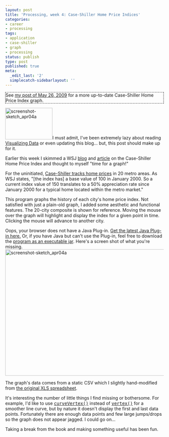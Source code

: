 ```yaml
---
layout: post
title: 'Processing, week 4: Case-Shiller Home Price Indices'
categories:
- career
- processing
tags:
- application
- case-shiller
- graph
- processing
status: publish
type: post
published: true
meta:
  _edit_last: '2'
  simplecatch-sidebarlayout: ''
---
```

<p style="border: thin dashed;">See <a href="/mike/blog/2009/05/processing-case-shiller-home-price-index/">my post of May 26, 2009</a> for a more up-to-date Case-Shiller Home Price Index</a> graph.</p>

<a href="/mike/blog/wp-content/uploads/2009/04/screenshot-sketch_apr04a.png"><img src="/mike/blog/wp-content/uploads/2009/04/screenshot-sketch_apr04a-150x100.png" alt="screenshot-sketch_apr04a" title="screenshot-sketch_apr04a" width="150" height="100" class="alignright size-thumbnail wp-image-319" /></a>I must admit, I've been extremely lazy about reading <a href="http://www.amazon.com/Visualizing-Data-Ben-Fry/dp/0596514557/?tag=wiltblog-20">Visualizing Data</a> or even updating this blog... but, this post should make up for it.

Earlier this week I skimmed a WSJ <a href="http://blogs.wsj.com/economics/2009/03/31/a-look-at-case-shiller-numbers-by-metro-area-7/">blog</a> and <a href="http://online.wsj.com/article/SB123850357559373519.html">article</a> on the Case-Shiller Home Price Index and thought to myself "time for a graph!"

For the uninitiated, <a href="http://www2.standardandpoors.com/portal/site/sp/en/us/page.topic/indices_csmahp/2,3,4,0,0,0,0,0,0,0,0,0,0,0,0,0.html">Case-Shiller tracks home prices</a> in 20 metro areas.  As WSJ states, "[the index has] a base value of 100 in January 2000.  So a current index value of 150 translates to a 50% appreciation rate since January 2000 for a typical home located within the metro market."

This program graphs the history of each city's home price index.  <!--more-->Not satisfied with just a plain-old graph, I added some aesthetic and functional features.  The 20-city composite is shown for reference.  Moving the mouse over the graph will highlight and display the index for a given point in time.  Clicking the mouse will advance to another city.  

<applet code="sketch_apr04a.class" archive="/mike/blog/wp-content/uploads/2009/04/sketch_apr04a.jar" width="600" height="400">Oops, your browser does not have a Java Plug-in. <a title="Download Java Plug-in" href="http://java.sun.com/products/plugin/downloads/index.html">Get the latest Java Plug-in here.</a> Or, if you have Java but can't use the Plug-in, feel free to download the <a href="/mike/blog/wp-content/uploads/2009/04/sketch_apr04a.jar">program as an executable jar</a>.  Here's a screen shot of what you're missing.
<a href="/mike/blog/wp-content/uploads/2009/04/sketch_apr04a.jar"><img class="aligncenter size-full wp-image-319" title="screenshot-sketch_apr04a" src="/mike/blog/wp-content/uploads/2009/04/screenshot-sketch_apr04a.png" alt="screenshot-sketch_apr04a" width="600" height="400" /></a></applet>

The graph's data comes from a static CSV which I slightly hand-modified from <a href="http://www2.standardandpoors.com/portal/site/sp/en/us/page.topic/indices_csmahp/2,3,4,0,0,0,0,0,0,0,0,0,0,0,0,0.html">the original XLS spreadsheet</a>.

It's interesting the number of little things I find missing or bothersome.  For example, I'd like to use <tt><a href="http://processing.org/reference/curveVertex_.html">curveVertex()</a></tt> instead of <tt><a href="http://processing.org/reference/vertex_.html">vertex()</a></tt> for a smoother line curve, but by nature it doesn't display the first and last data points.  Fortunately there are enough data points and few large jumps/drops so the graph does not appear jagged.  I could go on...

Taking a break from the book and making something useful has been fun.
